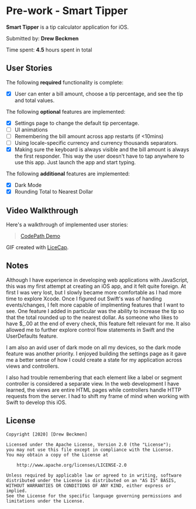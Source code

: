 # Pre-work - Smart Tipper

**Smart Tipper** is a tip calculator application for iOS.

Submitted by: **Drew Beckmen**

Time spent: **4.5** hours spent in total

## User Stories

The following **required** functionality is complete:

* [x] User can enter a bill amount, choose a tip percentage, and see the tip and total values.

The following **optional** features are implemented:
* [x] Settings page to change the default tip percentage.
* [ ] UI animations
* [ ] Remembering the bill amount across app restarts (if <10mins)
* [ ] Using locale-specific currency and currency thousands separators.
* [x] Making sure the keyboard is always visible and the bill amount is always the first responder. This way the user doesn't have to tap anywhere to use this app. Just launch the app and start typing.

The following **additional** features are implemented:

- [x] Dark Mode
- [x] Rounding Total to Nearest Dollar 

## Video Walkthrough 

Here's a walkthrough of implemented user stories:

<blockquote class="imgur-embed-pub" lang="en" data-id="a/EQH8whk"  ><a href="//imgur.com/a/EQH8whk">CodePath Demo</a></blockquote>

GIF created with [LiceCap](http://www.cockos.com/licecap/).

## Notes

Although I have experience in developing web applications with JavaScript, this was my first attempt at creating an iOS app, and it felt quite foreign. At first I was very lost, but I slowly became more comfortable as I had more time to explore Xcode. Once I figured out Swift's was of handing events/changes, I felt more capable of implmenting features that I want to see. One feature I added in particular was the ability to increase the tip so that the total rounded up to the nearest dollar. As someone who likes to have  $_.00 at the end of every check, this feature felt relevant for me. It also allowed me to further explore control flow statements in Swift and the UserDefaults feature. 

I am also an avid user of dark mode on all my devices, so the dark mode feature was another priority. I enjoyed building the settings page as it gave me a better sense of how I could create a state for my application across views and controllers. 

I also had trouble remembering that each element like a label or segment controller is considered a separate view. In the web development I have learned, the views are entire HTML pages while controllers handle HTTP requests from the server. I had to shift my frame of mind when working with Swift to develop this iOS. 

## License

    Copyright [2020] [Drew Beckmen]

    Licensed under the Apache License, Version 2.0 (the "License");
    you may not use this file except in compliance with the License.
    You may obtain a copy of the License at

        http://www.apache.org/licenses/LICENSE-2.0

    Unless required by applicable law or agreed to in writing, software
    distributed under the License is distributed on an "AS IS" BASIS,
    WITHOUT WARRANTIES OR CONDITIONS OF ANY KIND, either express or implied.
    See the License for the specific language governing permissions and
    limitations under the License.
